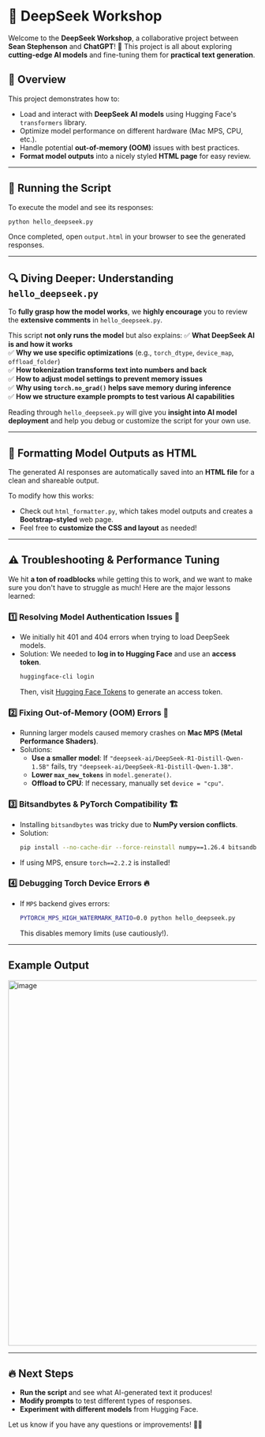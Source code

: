 # 🚀 DeepSeek Workshop

Welcome to the **DeepSeek Workshop**, a collaborative project between **Sean Stephenson** and **ChatGPT**! 🤝 This project is all about exploring **cutting-edge AI models** and fine-tuning them for **practical text generation**.

## 📌 Overview
This project demonstrates how to:
- Load and interact with **DeepSeek AI models** using Hugging Face's `transformers` library.
- Optimize model performance on different hardware (Mac MPS, CPU, etc.).
- Handle potential **out-of-memory (OOM)** issues with best practices.
- **Format model outputs** into a nicely styled **HTML page** for easy review.

---

## 📜 Running the Script
To execute the model and see its responses:
```bash
python hello_deepseek.py
```
Once completed, open `output.html` in your browser to see the generated responses.

---

## 🔍 **Diving Deeper: Understanding `hello_deepseek.py`**
To **fully grasp how the model works**, we **highly encourage** you to review the **extensive comments** in `hello_deepseek.py`.  

This script **not only runs the model** but also explains:
✅ **What DeepSeek AI is and how it works**  
✅ **Why we use specific optimizations** (e.g., `torch_dtype`, `device_map`, `offload_folder`)  
✅ **How tokenization transforms text into numbers and back**  
✅ **How to adjust model settings to prevent memory issues**  
✅ **Why using `torch.no_grad()` helps save memory during inference**  
✅ **How we structure example prompts to test various AI capabilities**  

Reading through `hello_deepseek.py` will give you **insight into AI model deployment** and help you debug or customize the script for your own use.

---

## 🎨 **Formatting Model Outputs as HTML**
The generated AI responses are automatically saved into an **HTML file** for a clean and shareable output.  

To modify how this works:
- Check out `html_formatter.py`, which takes model outputs and creates a **Bootstrap-styled** web page.
- Feel free to **customize the CSS and layout** as needed!

---

## ⚠️ **Troubleshooting & Performance Tuning**
We hit **a ton of roadblocks** while getting this to work, and we want to make sure you don't have to struggle as much! Here are the major lessons learned:

### **1️⃣ Resolving Model Authentication Issues** 🔑
- We initially hit 401 and 404 errors when trying to load DeepSeek models.
- Solution: We needed to **log in to Hugging Face** and use an **access token**.
  ```bash
  huggingface-cli login
  ```
  Then, visit [Hugging Face Tokens](https://huggingface.co/settings/tokens) to generate an access token.

### **2️⃣ Fixing Out-of-Memory (OOM) Errors** 🚀
- Running larger models caused memory crashes on **Mac MPS (Metal Performance Shaders)**.
- Solutions:
  - **Use a smaller model**: If `"deepseek-ai/DeepSeek-R1-Distill-Qwen-1.5B"` fails, try `"deepseek-ai/DeepSeek-R1-Distill-Qwen-1.3B"`.
  - **Lower `max_new_tokens`** in `model.generate()`.
  - **Offload to CPU**: If necessary, manually set `device = "cpu"`.

### **3️⃣ Bitsandbytes & PyTorch Compatibility** 🏗️
- Installing `bitsandbytes` was tricky due to **NumPy version conflicts**.
- Solution:
  ```bash
  pip install --no-cache-dir --force-reinstall numpy==1.26.4 bitsandbytes torch
  ```
- If using MPS, ensure `torch==2.2.2` is installed!

### **4️⃣ Debugging Torch Device Errors** 🔥
- If `MPS` backend gives errors:
  ```bash
  PYTORCH_MPS_HIGH_WATERMARK_RATIO=0.0 python hello_deepseek.py
  ```
  This disables memory limits (use cautiously!).

---

## Example Output

<img width="740" alt="image" src="https://github.com/user-attachments/assets/54644eac-660a-4ef7-ac4c-1d39057b644e" />

---

## 🔥 Next Steps
- **Run the script** and see what AI-generated text it produces!  
- **Modify prompts** to test different types of responses.  
- **Experiment with different models** from Hugging Face.  

Let us know if you have any questions or improvements! 🚀💡